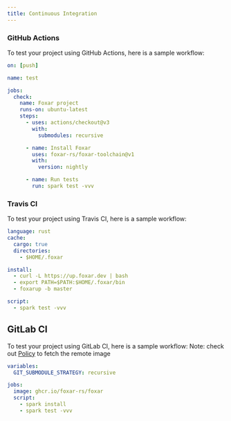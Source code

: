```yaml
---
title: Continuous Integration
---
```


### GitHub Actions

To test your project using GitHub Actions, here is a sample workflow:

```yml
on: [push]

name: test

jobs:
  check:
    name: Foxar project
    runs-on: ubuntu-latest
    steps:
      - uses: actions/checkout@v3
        with:
          submodules: recursive

      - name: Install Foxar
        uses: foxar-rs/foxar-toolchain@v1
        with:
          version: nightly

      - name: Run tests
        run: spark test -vvv
```

### Travis CI

To test your project using Travis CI, here is a sample workflow:

```yml
language: rust
cache:
  cargo: true
  directories:
    - $HOME/.foxar

install:
  - curl -L https://up.foxar.dev | bash
  - export PATH=$PATH:$HOME/.foxar/bin
  - foxarup -b master

script:
  - spark test -vvv
```

## GitLab CI

To test your project using GitLab CI, here is a sample workflow:
Note: check out [Policy](https://docs.gitlab.com/runner/executors/docker.html#how-pull-policies-work) to fetch the remote image

```yml
variables:
  GIT_SUBMODULE_STRATEGY: recursive

jobs:
  image: ghcr.io/foxar-rs/foxar
  script:
    - spark install
    - spark test -vvv
```
